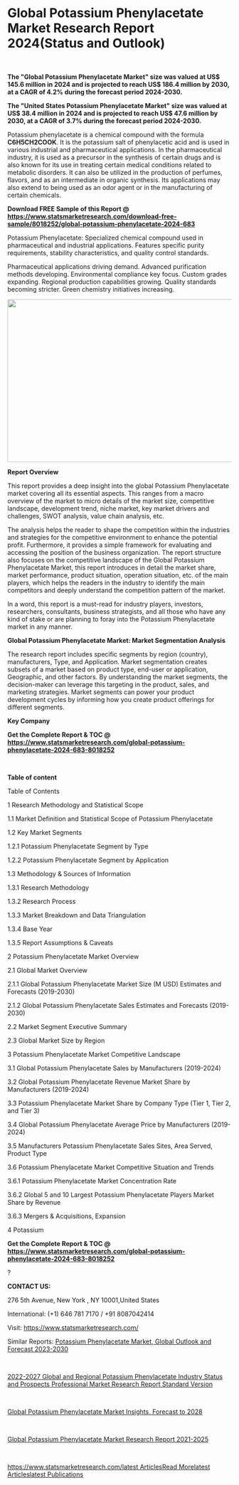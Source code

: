 <h1>Global Potassium Phenylacetate Market Research Report 2024(Status and Outlook)</h1><br/><p><strong>The "Global Potassium Phenylacetate Market" size was valued at US$ 145.6 million in 2024 and is projected to reach US$ 186.4 million by 2030, at a <strong>CAGR</strong> of 4.2% during the forecast period 2024-2030.</strong></p>
 
 
 
 <p><strong>The "United States Potassium Phenylacetate Market" size was valued at US$ 38.4 million in 2024 and is projected to reach US$ 47.6 million by 2030, at a <strong>CAGR</strong> of 3.7% during the forecast period 2024-2030.</strong></p>
 
 
 
 <p>Potassium phenylacetate is a chemical compound with the formula <strong>C6H5CH2COOK</strong>. It is the potassium salt of phenylacetic acid and is used in various industrial and pharmaceutical applications. In the pharmaceutical industry, it is used as a precursor in the synthesis of certain drugs and is also known for its use in treating certain medical conditions related to metabolic disorders. It can also be utilized in the production of perfumes, flavors, and as an intermediate in organic synthesis. Its applications may also extend to being used as an odor agent or in the manufacturing of certain chemicals.</p>
 
 
 
 <p><strong>Download FREE Sample of this Report @ <a href="https://www.statsmarketresearch.com/download-free-sample/8018252/global-potassium-phenylacetate-2024-683">https://www.statsmarketresearch.com/download-free-sample/8018252/global-potassium-phenylacetate-2024-683</a></strong></p>
 
 
 
 <p>Potassium Phenylacetate: Specialized chemical compound used in pharmaceutical and industrial applications. Features specific purity requirements, stability characteristics, and quality control standards.</p>
 
 
 
 <p>Pharmaceutical applications driving demand. Advanced purification methods developing. Environmental compliance key focus. Custom grades expanding. Regional production capabilities growing. Quality standards becoming stricter. Green chemistry initiatives increasing.</p>
 
 
 
 <p><img alt="" src="https://www.24marketreports.com/assets/report-images/PotassiumPhenylacetateMarket.png" style="height:366px; width:731px" /></p>
 
 
 
 <p><strong>Report Overview</strong></p>
 
 
 
 <p>This report provides a deep insight into the global Potassium Phenylacetate market covering all its essential aspects. This ranges from a macro overview of the market to micro details of the market size, competitive landscape, development trend, niche market, key market drivers and challenges, SWOT analysis, value chain analysis, etc.</p>
 
 
 
 <p>The analysis helps the reader to shape the competition within the industries and strategies for the competitive environment to enhance the potential profit. Furthermore, it provides a simple framework for evaluating and accessing the position of the business organization. The report structure also focuses on the competitive landscape of the Global Potassium Phenylacetate Market, this report introduces in detail the market share, market performance, product situation, operation situation, etc. of the main players, which helps the readers in the industry to identify the main competitors and deeply understand the competition pattern of the market.</p>
 
 
 
 <p>In a word, this report is a must-read for industry players, investors, researchers, consultants, business strategists, and all those who have any kind of stake or are planning to foray into the Potassium Phenylacetate market in any manner.</p>
 
 
 
 <p><strong>Global Potassium Phenylacetate Market: Market Segmentation Analysis</strong></p>
 
 
 
 <p>The research report includes specific segments by region (country), manufacturers, Type, and Application. Market segmentation creates subsets of a market based on product type, end-user or application, Geographic, and other factors. By understanding the market segments, the decision-maker can leverage this targeting in the product, sales, and marketing strategies. Market segments can power your product development cycles by informing how you create product offerings for different segments.</p>
 
 
 
 <p><strong>Key Company</strong></p>
 
 
 
 <div><b>Get the Complete Report & TOC @ <a href="https://www.statsmarketresearch.com/global-potassium-phenylacetate-2024-683-8018252">https://www.statsmarketresearch.com/global-potassium-phenylacetate-2024-683-8018252</a></b></div>
 
 
 
 <p><br />
 
 <b>Table of content</b></p>
 
 
 
 <p>Table of Contents<br />
 
 1 Research Methodology and Statistical Scope<br />
 
 1.1 Market Definition and Statistical Scope of Potassium Phenylacetate<br />
 
 1.2 Key Market Segments<br />
 
 1.2.1 Potassium Phenylacetate Segment by Type<br />
 
 1.2.2 Potassium Phenylacetate Segment by Application<br />
 
 1.3 Methodology & Sources of Information<br />
 
 1.3.1 Research Methodology<br />
 
 1.3.2 Research Process<br />
 
 1.3.3 Market Breakdown and Data Triangulation<br />
 
 1.3.4 Base Year<br />
 
 1.3.5 Report Assumptions & Caveats<br />
 
 2 Potassium Phenylacetate Market Overview<br />
 
 2.1 Global Market Overview<br />
 
 2.1.1 Global Potassium Phenylacetate Market Size (M USD) Estimates and Forecasts (2019-2030)<br />
 
 2.1.2 Global Potassium Phenylacetate Sales Estimates and Forecasts (2019-2030)<br />
 
 2.2 Market Segment Executive Summary<br />
 
 2.3 Global Market Size by Region<br />
 
 3 Potassium Phenylacetate Market Competitive Landscape<br />
 
 3.1 Global Potassium Phenylacetate Sales by Manufacturers (2019-2024)<br />
 
 3.2 Global Potassium Phenylacetate Revenue Market Share by Manufacturers (2019-2024)<br />
 
 3.3 Potassium Phenylacetate Market Share by Company Type (Tier 1, Tier 2, and Tier 3)<br />
 
 3.4 Global Potassium Phenylacetate Average Price by Manufacturers (2019-2024)<br />
 
 3.5 Manufacturers Potassium Phenylacetate Sales Sites, Area Served, Product Type<br />
 
 3.6 Potassium Phenylacetate Market Competitive Situation and Trends<br />
 
 3.6.1 Potassium Phenylacetate Market Concentration Rate<br />
 
 3.6.2 Global 5 and 10 Largest Potassium Phenylacetate Players Market Share by Revenue<br />
 
 3.6.3 Mergers & Acquisitions, Expansion<br />
 
 4 Potassium</p>
 
 
 
 <div><b>Get the Complete Report & TOC @ <a href="https://www.statsmarketresearch.com/global-potassium-phenylacetate-2024-683-8018252">https://www.statsmarketresearch.com/global-potassium-phenylacetate-2024-683-8018252</a></b></div>
 
 
 
 <p>? </p>
 
 
 
 <p><b>CONTACT US:</b><br />
 
 276 5th Avenue, New York , NY 10001,United States<br />
 
 International: (+1) 646 781 7170 / +91 8087042414<br />
 
 Visit: <a href="https://www.statsmarketresearch.com/">https://www.statsmarketresearch.com/</a><br />
 
 Similar Reports: <a href="https://www.statsmarketresearch.com/global-potassium-phenylacetate-2024-683-8018252">Potassium Phenylacetate Market, Global Outlook and Forecast 2023-2030</a><br />
 
 <br />
 
 <a href="https://www.statsmarketresearch.com/global-potassium-phenylacetate-2024-683-8018252">2022-2027 Global and Regional Potassium Phenylacetate Industry Status and Prospects Professional Market Research Report Standard Version</a><br />
 
 <br />
 
 <a href="https://www.statsmarketresearch.com/global-potassium-phenylacetate-2024-683-8018252">Global Potassium Phenylacetate Market Insights, Forecast to 2028</a><br />
 
 <br />
 
 <a href="https://www.statsmarketresearch.com/global-potassium-phenylacetate-2024-683-8018252">Global Potassium Phenylacetate Market Research Report 2021-2025</a><br />
 
 <br />
 
 <a href="https://gyeongbokgung.com">https://www.statsmarketresearch.com/</a><a href="https://hallyeomaritime.com">latest Articles</a><a href="https://jingwansa.com">Read More</a><a href="https://nguoiviet.jp/">latest Articles</a><a href="https://www.intelmarketresearch.com/">latest Publications</a></p>